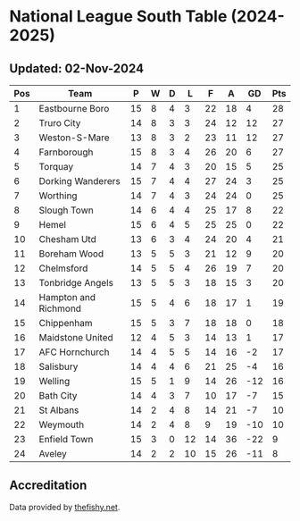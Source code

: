 # National League South Table (2024-2025)
## Updated: 02-Nov-2024

| Pos | Team | P | W | D | L | F | A | GD | Pts |
| --- | --- | --- | --- | --- | --- | --- | --- | --- | --- |
| 1 | Eastbourne Boro | 15 | 8 | 4 | 3 | 22 | 18 | 4 | 28 |
| 2 | Truro City | 14 | 8 | 3 | 3 | 24 | 12 | 12 | 27 |
| 3 | Weston-S-Mare | 13 | 8 | 3 | 2 | 23 | 11 | 12 | 27 |
| 4 | Farnborough | 15 | 8 | 3 | 4 | 26 | 20 | 6 | 27 |
| 5 | Torquay | 14 | 7 | 4 | 3 | 20 | 15 | 5 | 25 |
| 6 | Dorking Wanderers | 15 | 7 | 4 | 4 | 27 | 24 | 3 | 25 |
| 7 | Worthing | 14 | 7 | 4 | 3 | 24 | 24 | 0 | 25 |
| 8 | Slough Town | 14 | 6 | 4 | 4 | 25 | 17 | 8 | 22 |
| 9 | Hemel | 15 | 6 | 4 | 5 | 25 | 25 | 0 | 22 |
| 10 | Chesham Utd | 13 | 6 | 3 | 4 | 24 | 20 | 4 | 21 |
| 11 | Boreham Wood | 13 | 5 | 5 | 3 | 21 | 12 | 9 | 20 |
| 12 | Chelmsford | 14 | 5 | 5 | 4 | 26 | 19 | 7 | 20 |
| 13 | Tonbridge Angels | 13 | 5 | 5 | 3 | 18 | 15 | 3 | 20 |
| 14 | Hampton and Richmond | 15 | 5 | 4 | 6 | 18 | 17 | 1 | 19 |
| 15 | Chippenham | 15 | 5 | 3 | 7 | 18 | 18 | 0 | 18 |
| 16 | Maidstone United | 12 | 4 | 5 | 3 | 14 | 13 | 1 | 17 |
| 17 | AFC Hornchurch | 14 | 4 | 5 | 5 | 14 | 16 | -2 | 17 |
| 18 | Salisbury | 14 | 4 | 4 | 6 | 21 | 25 | -4 | 16 |
| 19 | Welling | 15 | 5 | 1 | 9 | 14 | 26 | -12 | 16 |
| 20 | Bath City | 14 | 4 | 3 | 7 | 10 | 17 | -7 | 15 |
| 21 | St Albans | 14 | 2 | 4 | 8 | 14 | 21 | -7 | 10 |
| 22 | Weymouth | 14 | 2 | 4 | 8 | 9 | 19 | -10 | 10 |
| 23 | Enfield Town | 15 | 3 | 0 | 12 | 14 | 36 | -22 | 9 |
| 24 | Aveley | 14 | 2 | 2 | 10 | 15 | 26 | -11 | 8 |

## Accreditation 

Data provided by [thefishy.net](https://www.thefishy.net/).